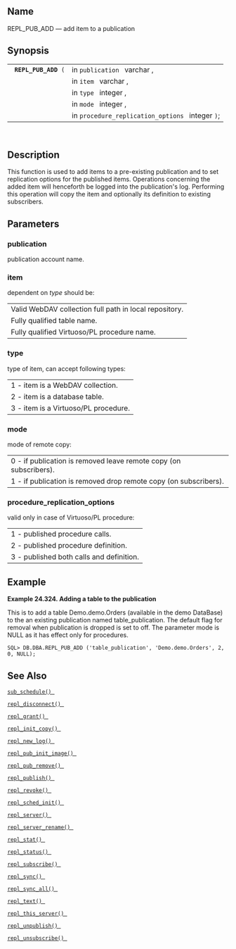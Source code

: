 <div id="fn_repl_pub_add" class="refentry">

<div class="titlepage">

</div>

<div class="refnamediv">

## Name

REPL_PUB_ADD — add item to a publication

</div>

<div class="refsynopsisdiv">

## Synopsis

<div id="fsyn_repl_pub_add" class="funcsynopsis">

|                           |                                                  |
|---------------------------|--------------------------------------------------|
| ` `**`REPL_PUB_ADD`**` (` | in `publication ` varchar ,                      |
|                           | in `item ` varchar ,                             |
|                           | in `type ` integer ,                             |
|                           | in `mode ` integer ,                             |
|                           | in `procedure_replication_options ` integer `)`; |

<div class="funcprototype-spacer">

 

</div>

</div>

</div>

<div id="desc_repl_pub_add" class="refsect1">

## Description

This function is used to add items to a pre-existing publication and to
set replication options for the published items. Operations concerning
the added item will henceforth be logged into the publication's log.
Performing this operation will copy the item and optionally its
definition to existing subscribers.

</div>

<div id="params_repl_pub_add" class="refsect1">

## Parameters

<div id="id105525" class="refsect2">

### publication

publication account name.

</div>

<div id="id105528" class="refsect2">

### item

dependent on <span class="emphasis">*type* </span> should be:

|                                                        |
|--------------------------------------------------------|
| Valid WebDAV collection full path in local repository. |
| Fully qualified table name.                            |
| Fully qualified Virtuoso/PL procedure name.            |

</div>

<div id="id105536" class="refsect2">

### type

type of item, can accept following types:

|                                      |
|--------------------------------------|
| 1 - item is a WebDAV collection.     |
| 2 - item is a database table.        |
| 3 - item is a Virtuoso/PL procedure. |

</div>

<div id="id105543" class="refsect2">

### mode

mode of remote copy:

|                                                                   |
|-------------------------------------------------------------------|
| 0 - if publication is removed leave remote copy (on subscribers). |
| 1 - if publication is removed drop remote copy (on subscribers).  |

</div>

<div id="id105549" class="refsect2">

### procedure_replication_options

valid only in case of Virtuoso/PL procedure:

|                                          |
|------------------------------------------|
| 1 - published procedure calls.           |
| 2 - published procedure definition.      |
| 3 - published both calls and definition. |

</div>

</div>

<div id="examples_repl_pub_add" class="refsect1">

## Example

<div id="ex_repl_pub_add_1" class="example">

**Example 24.324. Adding a table to the publication**

<div class="example-contents">

This is to add a table Demo.demo.Orders (available in the demo DataBase)
to the an existing publication named table_publication. The default flag
for removal when publication is dropped is set to off. The parameter
mode is NULL as it has effect only for procedures.

``` screen
SQL> DB.DBA.REPL_PUB_ADD ('table_publication', 'Demo.demo.Orders', 2, 0, NULL);
```

</div>

</div>

  

</div>

<div id="seealso_repl_pub_add" class="refsect1">

## See Also

<a href="fn_sub_schedule.html" class="link" title="sub_schedule"><code
class="function">sub_schedule() </code></a>

<a href="fn_repl_disconnect.html" class="link"
title="repl_disconnect"><code
class="function">repl_disconnect() </code></a>

<a href="fn_repl_grant.html" class="link" title="REPL_GRANT"><code
class="function">repl_grant() </code></a>

<a href="fn_repl_init_copy.html" class="link"
title="REPL_INIT_COPY"><code
class="function">repl_init_copy() </code></a>

<a href="fn_repl_new_log.html" class="link" title="repl_new_log"><code
class="function">repl_new_log() </code></a>

<a href="fn_repl_pub_init_image.html" class="link"
title="REPL_PUB_INIT_IMAGE"><code
class="function">repl_pub_init_image() </code></a>

<a href="fn_repl_pub_remove.html" class="link"
title="REPL_PUB_REMOVE"><code
class="function">repl_pub_remove() </code></a>

<a href="fn_repl_publish.html" class="link" title="REPL_PUBLISH"><code
class="function">repl_publish() </code></a>

<a href="fn_repl_revoke.html" class="link" title="REPL_REVOKE"><code
class="function">repl_revoke() </code></a>

<a href="fn_repl_sched_init.html" class="link"
title="REPL_SCHED_INIT"><code
class="function">repl_sched_init() </code></a>

<a href="fn_repl_server.html" class="link" title="REPL_SERVER"><code
class="function">repl_server() </code></a>

<a href="fn_repl_server_rename.html" class="link"
title="repl_server_rename"><code
class="function">repl_server_rename() </code></a>

<a href="fn_repl_stat.html" class="link" title="REPL_STAT"><code
class="function">repl_stat() </code></a>

<a href="fn_repl_status.html" class="link" title="repl_status"><code
class="function">repl_status() </code></a>

<a href="fn_repl_subscribe.html" class="link"
title="REPL_SUBSCRIBE"><code
class="function">repl_subscribe() </code></a>

<a href="fn_repl_sync.html" class="link" title="repl_sync"><code
class="function">repl_sync() </code></a>

<a href="fn_repl_sync_all.html" class="link" title="repl_sync_all"><code
class="function">repl_sync_all() </code></a>

<a href="fn_repl_text.html" class="link" title="repl_text"><code
class="function">repl_text() </code></a>

<a href="fn_repl_this_server.html" class="link"
title="repl_this_server"><code
class="function">repl_this_server() </code></a>

<a href="fn_repl_unpublish.html" class="link"
title="REPL_UNPUBLISH"><code
class="function">repl_unpublish() </code></a>

<a href="fn_repl_unsubscribe.html" class="link"
title="REPL_UNSUBSCRIBE"><code
class="function">repl_unsubscribe() </code></a>

</div>

</div>
